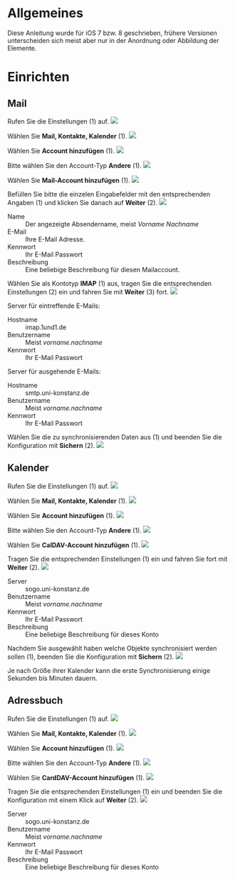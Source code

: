# Allgemeines

Diese Anleitung wurde für iOS 7 bzw. 8 geschrieben, frühere Versionen unterscheiden sich meist aber nur in der Anordnung oder Abbildung der Elemente.

# Einrichten

## Mail

Rufen Sie die Einstellungen (1) auf.
![](img/screenshot_001.png)

Wählen Sie **Mail, Kontakte, Kalender** (1).
![](img/screenshot_002.png)

Wählen Sie **Account hinzufügen** (1).
![](img/screenshot_003.png)

Bitte wählen Sie den Account-Typ **Andere** (1).
![](img/screenshot_004.png)

Wählen Sie **Mail-Account hinzufügen** (1).
![](img/screenshot_005a.png)

Befüllen Sie bitte die einzelen Eingabefelder mit den entsprechenden Angaben (1) und klicken Sie danach auf **Weiter** (2).
![](img/screenshot_006.png)

<dl>
	<dt>Name</dt>
	<dd>Der angezeigte Absendername, meist <i>Vorname Nachname</i></dd>
	<dt>E-Mail</dt>
	<dd>Ihre E-Mail Adresse.</dd>
	<dt>Kennwort</dt>
	<dd>Ihr E-Mail Passwort</dd>
	<dt>Beschreibung</dt>
	<dd>Eine beliebige Beschreibung für diesen Mailaccount.</dd>
</dl>

Wählen Sie als Kontotyp **IMAP** (1) aus, tragen Sie die entsprechenden Einstellungen (2) ein und fahren Sie mit **Weiter** (3) fort.
![](img/screenshot_007.png)

Server für eintreffende E-Mails:

<dl>
	<dt>Hostname</dt>
	<dd>imap.1und1.de</dd>
	<dt>Benutzername</dt>
	<dd>Meist <i>vorname.nachname</i></dd>
	<dt>Kennwort</dt>
	<dd>Ihr E-Mail Passwort</dd>
</dl>

Server für ausgehende E-Mails:

<dl>
	<dt>Hostname</dt>
	<dd>smtp.uni-konstanz.de</dd>
	<dt>Benutzername</dt>
	<dd>Meist <i>vorname.nachname</i></dd>
	<dt>Kennwort</dt>
	<dd>Ihr E-Mail Passwort</dd>
</dl>

Wählen Sie die zu synchronisierenden Daten aus (1) und beenden Sie die Konfiguration mit **Sichern** (2).
![](img/screenshot_011.png)



## Kalender

Rufen Sie die Einstellungen (1) auf.
![](img/screenshot_001.png)

Wählen Sie **Mail, Kontakte, Kalender** (1).
![](img/screenshot_002.png)

Wählen Sie **Account hinzufügen** (1).
![](img/screenshot_003.png)

Bitte wählen Sie den Account-Typ **Andere** (1).
![](img/screenshot_004.png)

Wählen Sie **CalDAV-Account hinzufügen** (1).
![](img/screenshot_005b.png)

Tragen Sie die entsprechenden Einstellungen (1) ein und fahren Sie fort mit **Weiter** (2).
![](img/screenshot_014.png)

<dl>
	<dt>Server</dt>
	<dd>sogo.uni-konstanz.de</dd>
	<dt>Benutzername</dt>
	<dd>Meist <i>vorname.nachname</i></dd>
	<dt>Kennwort</dt>
	<dd>Ihr E-Mail Passwort</dd>
	<dt>Beschreibung</dt>
	<dd>Eine beliebige Beschreibung für dieses Konto</dd>
</dl>

Nachdem Sie ausgewählt haben welche Objekte synchronisiert werden sollen (1), beenden Sie die Konfiguration mit **Sichern** (2).
![](img/screenshot_016.png)

Je nach Größe ihrer Kalender kann die erste Synchronisierung einige Sekunden bis Minuten dauern.


## Adressbuch

Rufen Sie die Einstellungen (1) auf.
![](img/screenshot_001.png)

Wählen Sie **Mail, Kontakte, Kalender** (1).
![](img/screenshot_002.png)

Wählen Sie **Account hinzufügen** (1).
![](img/screenshot_003.png)

Bitte wählen Sie den Account-Typ **Andere** (1).
![](img/screenshot_004.png)

Wählen Sie **CardDAV-Account hinzufügen** (1).
![](img/screenshot_005c.png)

Tragen Sie die entsprechenden Einstellungen (1) ein und beenden Sie die Konfiguration mit einem Klick auf **Weiter** (2).
![](img/screenshot_012.png)

<dl>
	<dt>Server</dt>
	<dd>sogo.uni-konstanz.de</dd>
	<dt>Benutzername</dt>
	<dd>Meist <i>vorname.nachname</i></dd>
	<dt>Kennwort</dt>
	<dd>Ihr E-Mail Passwort</dd>
	<dt>Beschreibung</dt>
	<dd>Eine beliebige Beschreibung für dieses Konto</dd>
</dl>
